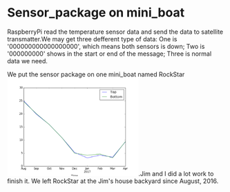 # Sensor_package on mini_boat

RaspberryPi read the temperature sensor data and send the data to satellite transmatter.We may get three defferent type of data: One is '000000000000000000', which means both sensors is down; Two is '000000000' shows in the start or end of the message; Three is normal data we need.

We put the sensor package on one mini_boat named RockStar<img src="./Pictures/top_bottom.png" alt="Mountain View" style="width:304px;height:228px;">.Jim and I did a lot work to finish it. We left RockStar at the Jim's house backyard since August, 2016. 
